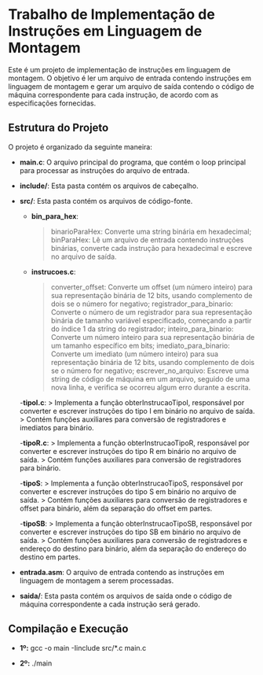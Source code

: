 # Trabalho de Implementação de Instruções em Linguagem de Montagem

Este é um projeto de implementação de instruções em linguagem de montagem. O objetivo é ler um arquivo de entrada contendo instruções em linguagem de montagem e gerar um arquivo de saída contendo o código de máquina correspondente para cada instrução, de acordo com as especificações fornecidas.

## Estrutura do Projeto

O projeto é organizado da seguinte maneira:

- **main.c**: O arquivo principal do programa, que contém o loop principal para processar as instruções do arquivo de entrada.
- **include/**: Esta pasta contém os arquivos de cabeçalho.
- **src/**: Esta pasta contém os arquivos de código-fonte.
  - **bin_para_hex**:
      > binarioParaHex: Converte uma string binária em hexadecimal;
      > binParaHex: Lê um arquivo de entrada contendo instruções binárias, converte cada instrução para hexadecimal e escreve no arquivo de saída.
      
  - **instrucoes.c**:
      > converter_offset: Converte um offset (um número inteiro) para sua representação binária de 12 bits, usando complemento de dois se o número for negativo;
      > registrador_para_binario: Converte o número de um registrador para sua representação binária de tamanho variável especificado, começando a partir do índice 1 da string do registrador;
      > inteiro_para_binario: Converte um número inteiro para sua representação binária de um tamanho específico em bits;
      > imediato_para_binario: Converte um imediato (um número inteiro) para sua representação binária de 12 bits, usando complemento de dois se o número for negativo;
      > escrever_no_arquivo: Escreve uma string de código de máquina em um arquivo, seguido de uma nova linha, e verifica se ocorreu algum erro durante a escrita.

  -**tipoI.c**:
      > Implementa a função obterInstrucaoTipoI, responsável por converter e escrever instruções do tipo I em binário no arquivo de saída.
      > Contém funções auxiliares para conversão de registradores e imediatos para binário.
  
  -**tipoR.c**:
      > Implementa a função obterInstrucaoTipoR, responsável por converter e escrever instruções do tipo R em binário no arquivo de saída.
      > Contém funções auxiliares para conversão de registradores para binário.
  
  -**tipoS**:
      > Implementa a função obterInstrucaoTipoS, responsável por converter e escrever instruções do tipo S em binário no arquivo de saída.
      > Contém funções auxiliares para conversão de registradores e offset para binário, além da separação do offset em partes.
  
  -**tipoSB**:
      > Implementa a função obterInstrucaoTipoSB, responsável por converter e escrever instruções do tipo SB em binário no arquivo de saída.
      > Contém funções auxiliares para conversão de registradores e endereço do destino para binário, além da separação do endereço do destino em partes.
  
- **entrada.asm**: O arquivo de entrada contendo as instruções em linguagem de montagem a serem processadas.

- **saida/**: Esta pasta contém os arquivos de saída onde o código de máquina correspondente a cada instrução será gerado.
  
## Compilação e Execução
- **1º:** gcc -o main -Iinclude src/*.c main.c

- **2º:** ./main
